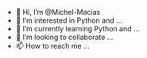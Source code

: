 - 👋 Hi, I’m @Michel-Macias
- 👀 I’m interested in Python and  ...
- 🌱 I’m currently learning Python and ...
- 💞️ I’m looking to collaborate ...
- 📫 How to reach me ...

<!---
Michel-Macias/Michel-Macias is a ✨ special ✨ repository because its `README.md` (this file) appears on your GitHub profile.
You can click the Preview link to take a look at your changes.
--->
